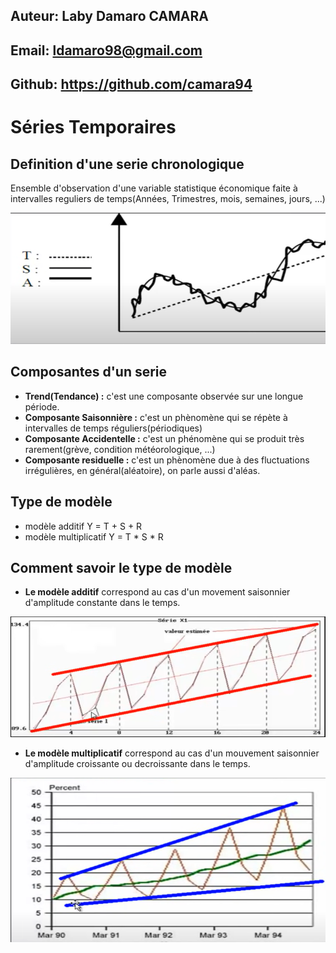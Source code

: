 

## Auteur: Laby Damaro CAMARA

## Email: ldamaro98@gmail.com

## Github: https://github.com/camara94



# Séries Temporaires

## Definition d'une serie chronologique
Ensemble d'observation d'une variable statistique économique faite
à intervalles reguliers de temps(Années, Trimestres, mois, semaines, jours, ...)

![image 1](images/1.png)

## Composantes d'un serie
* **Trend(Tendance) :** c'est une composante observée sur une longue période.
* **Composante Saisonnière :** c'est un phènomène qui se répète à intervalles de temps réguliers(périodiques)
* **Composante Accidentelle :** c'est un phénomène qui se produit très rarement(grève, condition météorologique, ...)
* **Composante residuelle :** c'est un phènomène due à des fluctuations irrégulières, en général(aléatoire), on parle aussi d'aléas.

## Type de modèle

* modèle additif Y = T + S + R
* modèle multiplicatif Y = T * S * R

## Comment savoir le type de modèle

* **Le modèle additif** correspond au cas d'un movement saisonnier d'amplitude constante dans le temps.
  

![image 2](images/2.png)

* **Le modèle multiplicatif** correspond au cas d'un mouvement saisonnier d'amplitude croissante ou decroissante dans le temps.

![image 3](images/3.png)